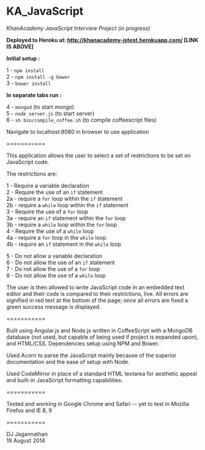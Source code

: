 KA_JavaScript
=============
        
*KhanAcademy JavaScript Interview Project (in progress)*      
      
**Deployed to Heroku at: http://khanacademy-jstest.herokuapp.com/ [LINK IS ABOVE]**     
      
**Initial setup :**         

1 - `npm install`       
2 - `npm install -g bower`    
3 - `bower install`       
   
**In separate tabs run :**       

4 - `mongod` (to start mongo)   
5 - `node server.js` (to start server)   
6 - `sh bin/compile_coffee.sh` (to compile coffeescript files)   
        
Navigate to localhost:8080 in browser to use application   
      
    
===========
      
This application allows the user to select a set of restrictions to be set on JavaScript code. 
      
The restrictions are:
     
1 - Require a variable declaration        
2 - Require the use of an `if` statement        
		2a - require a `for` loop within the `if` statement       
		2b - require a `while` loop within the `if` statement        
3 - Require the use of a `for` loop        
		3a - require an `if` statement within the `for` loop       
		3b - require a `while` loop within the `for` loop        
4 - Require the use of a `while` loop        
		4a - require a `for` loop in the `while` loop       
		4b - require an `if` statement in the `while` loop      
            
5 - Do not allow a variable declaration        
6 - Do not allow the use of an `if` statement       
7 - Do not allow the use of a `for` loop       
8 - Do not allow the use of a `while` loop         

The user is then allowed to write JavaScript code in an embedded text editor and their code is compared to their restrictions, live. All errors are signified in red text at the bottom of the page; once all errors are fixed a green success message is displayed.
       
===========
     
Built using Angular.js and Node.js written in CoffeeScript with a MongoDB database (not used, but capable of being used if project is expanded upon), and HTML/CSS. Dependencies setup using NPM and Bower.
     
Used Acorn to parse the JavaScript mainly because of the superior documentation and the ease of setup with Node.
          
Used CodeMirror in place of a standard HTML textarea for aesthetic appeal and built-in JavaScript formatting capabilities.
       
===========
      
Tested and working in Google Chrome and Safari -- yet to test in Mozilla Firefox and IE 8, 9
      
===========
     
DJ Jagannathan      
19 August 2014      